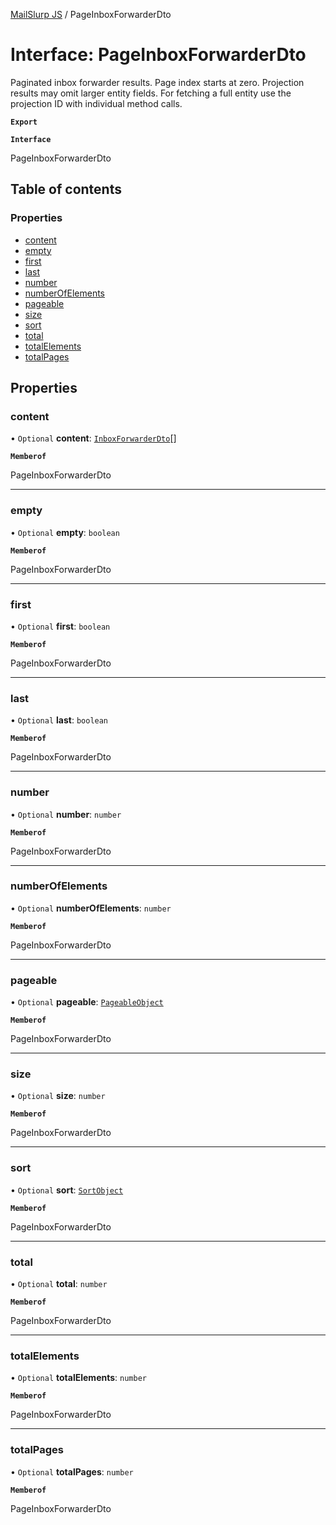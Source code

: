 [MailSlurp JS](../README.md) / PageInboxForwarderDto

# Interface: PageInboxForwarderDto

Paginated inbox forwarder results. Page index starts at zero. Projection results may omit larger entity fields. For fetching a full entity use the projection ID with individual method calls.

**`Export`**

**`Interface`**

PageInboxForwarderDto

## Table of contents

### Properties

- [content](PageInboxForwarderDto.md#content)
- [empty](PageInboxForwarderDto.md#empty)
- [first](PageInboxForwarderDto.md#first)
- [last](PageInboxForwarderDto.md#last)
- [number](PageInboxForwarderDto.md#number)
- [numberOfElements](PageInboxForwarderDto.md#numberofelements)
- [pageable](PageInboxForwarderDto.md#pageable)
- [size](PageInboxForwarderDto.md#size)
- [sort](PageInboxForwarderDto.md#sort)
- [total](PageInboxForwarderDto.md#total)
- [totalElements](PageInboxForwarderDto.md#totalelements)
- [totalPages](PageInboxForwarderDto.md#totalpages)

## Properties

### content

• `Optional` **content**: [`InboxForwarderDto`](InboxForwarderDto.md)[]

**`Memberof`**

PageInboxForwarderDto

___

### empty

• `Optional` **empty**: `boolean`

**`Memberof`**

PageInboxForwarderDto

___

### first

• `Optional` **first**: `boolean`

**`Memberof`**

PageInboxForwarderDto

___

### last

• `Optional` **last**: `boolean`

**`Memberof`**

PageInboxForwarderDto

___

### number

• `Optional` **number**: `number`

**`Memberof`**

PageInboxForwarderDto

___

### numberOfElements

• `Optional` **numberOfElements**: `number`

**`Memberof`**

PageInboxForwarderDto

___

### pageable

• `Optional` **pageable**: [`PageableObject`](PageableObject.md)

**`Memberof`**

PageInboxForwarderDto

___

### size

• `Optional` **size**: `number`

**`Memberof`**

PageInboxForwarderDto

___

### sort

• `Optional` **sort**: [`SortObject`](SortObject.md)

**`Memberof`**

PageInboxForwarderDto

___

### total

• `Optional` **total**: `number`

**`Memberof`**

PageInboxForwarderDto

___

### totalElements

• `Optional` **totalElements**: `number`

**`Memberof`**

PageInboxForwarderDto

___

### totalPages

• `Optional` **totalPages**: `number`

**`Memberof`**

PageInboxForwarderDto
